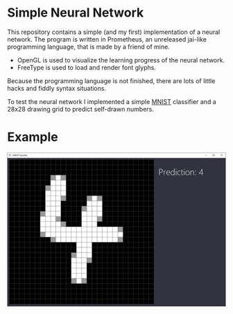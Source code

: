 # Simple Neural Network

This repository contains a simple (and my first) implementation of a neural network. The program is written in Prometheus, an unreleased jai-like programming language, that is made by a friend of mine. 

- OpenGL is used to visualize the learning progress of the neural network.
- FreeType is used to load and render font glyphs.

Because the programming language is not finished, there are lots of little hacks and fiddly syntax situations.

To test the neural network I implemented a simple [MNIST](https://yann.lecun.com/exdb/mnist/) classifier and a 28x28 drawing grid to predict self-drawn numbers.

# Example
<p align="center">
  <img src="https://raw.githubusercontent.com/svenschreiber/neural_net/main/docs/example_picture.png">
</p>